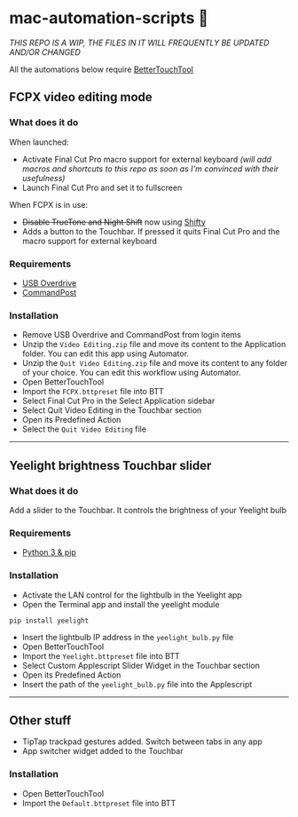# mac-automation-scripts 🤖
*THIS REPO IS A WIP, THE FILES IN IT WILL FREQUENTLY BE UPDATED AND/OR CHANGED*

All the automations below require [BetterTouchTool](https://folivora.aihttps://a.paddle.com/v2/click/30842/40874?link=1061)

## FCPX video editing mode
### What does it do
When launched:
* Activate Final Cut Pro macro support for external keyboard *(will add macros and shortcuts to this repo as soon as I'm convinced with their usefulness)*
* Launch Final Cut Pro and set it to fullscreen

When FCPX is in use:
* ~~Disable TrueTone and Night Shift~~ now using [Shifty](https://shifty.natethompson.io/en/)
* Adds a button to the Touchbar. If pressed it quits Final Cut Pro and the macro support for external keyboard

### Requirements
* [USB Overdrive](http://www.usboverdrive.com/USBOverdrive/News.html)
* [CommandPost](http://commandpost.io)

### Installation
* Remove USB Overdrive and CommandPost from login items
* Unzip the `Video Editing.zip` file and move its content to the Application folder. You can edit this app using Automator.
* Unzip the `Quit Video Editing.zip` file and move its content to any folder of your choice. You can edit this workflow using Automator.
* Open BetterTouchTool
* Import the `FCPX.bttpreset` file into BTT
* Select Final Cut Pro in the Select Application sidebar
* Select Quit Video Editing in the Touchbar section
* Open its Predefined Action 
* Select the `Quit Video Editing` file

---
## Yeelight brightness Touchbar slider
### What does it do
Add a slider to the Touchbar. It controls the brightness of your Yeelight bulb

### Requirements
* [Python 3 & pip](https://www.python.org/downloads/)

### Installation
* Activate the LAN control for the lightbulb in the Yeelight app
* Open the Terminal app and install the yeelight module
```shell
pip install yeelight
```
* Insert the lightbulb IP address in the `yeelight_bulb.py` file
* Open BetterTouchTool
* Import the `Yeelight.bttpreset` file into BTT
* Select Custom Applescript Slider Widget in the Touchbar section
* Open its Predefined Action
* Insert the path of the `yeelight_bulb.py` file into the Applescript 

---
## Other stuff
* TipTap trackpad gestures added. Switch between tabs in any app
* App switcher widget added to the Touchbar

### Installation
* Open BetterTouchTool
* Import the `Default.bttpreset` file into BTT
